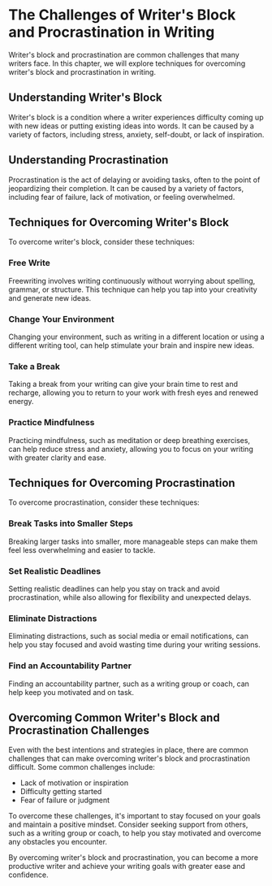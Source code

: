 The Challenges of Writer's Block and Procrastination in Writing
=========================================================================================================================

Writer's block and procrastination are common challenges that many writers face. In this chapter, we will explore techniques for overcoming writer's block and procrastination in writing.

Understanding Writer's Block
----------------------------

Writer's block is a condition where a writer experiences difficulty coming up with new ideas or putting existing ideas into words. It can be caused by a variety of factors, including stress, anxiety, self-doubt, or lack of inspiration.

Understanding Procrastination
-----------------------------

Procrastination is the act of delaying or avoiding tasks, often to the point of jeopardizing their completion. It can be caused by a variety of factors, including fear of failure, lack of motivation, or feeling overwhelmed.

Techniques for Overcoming Writer's Block
----------------------------------------

To overcome writer's block, consider these techniques:

### Free Write

Freewriting involves writing continuously without worrying about spelling, grammar, or structure. This technique can help you tap into your creativity and generate new ideas.

### Change Your Environment

Changing your environment, such as writing in a different location or using a different writing tool, can help stimulate your brain and inspire new ideas.

### Take a Break

Taking a break from your writing can give your brain time to rest and recharge, allowing you to return to your work with fresh eyes and renewed energy.

### Practice Mindfulness

Practicing mindfulness, such as meditation or deep breathing exercises, can help reduce stress and anxiety, allowing you to focus on your writing with greater clarity and ease.

Techniques for Overcoming Procrastination
-----------------------------------------

To overcome procrastination, consider these techniques:

### Break Tasks into Smaller Steps

Breaking larger tasks into smaller, more manageable steps can make them feel less overwhelming and easier to tackle.

### Set Realistic Deadlines

Setting realistic deadlines can help you stay on track and avoid procrastination, while also allowing for flexibility and unexpected delays.

### Eliminate Distractions

Eliminating distractions, such as social media or email notifications, can help you stay focused and avoid wasting time during your writing sessions.

### Find an Accountability Partner

Finding an accountability partner, such as a writing group or coach, can help keep you motivated and on task.

Overcoming Common Writer's Block and Procrastination Challenges
---------------------------------------------------------------

Even with the best intentions and strategies in place, there are common challenges that can make overcoming writer's block and procrastination difficult. Some common challenges include:

* Lack of motivation or inspiration
* Difficulty getting started
* Fear of failure or judgment

To overcome these challenges, it's important to stay focused on your goals and maintain a positive mindset. Consider seeking support from others, such as a writing group or coach, to help you stay motivated and overcome any obstacles you encounter.

By overcoming writer's block and procrastination, you can become a more productive writer and achieve your writing goals with greater ease and confidence.
